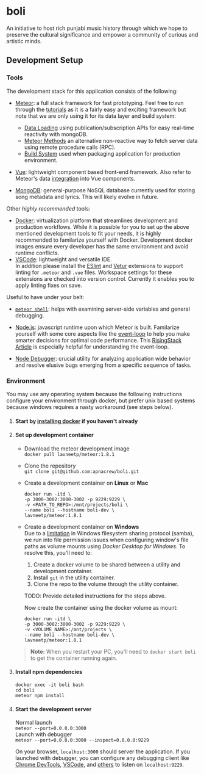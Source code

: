 # boli

An initiative to host rich punjabi music history through which we hope to preserve the cultural significance and empower a community of curious and artistic minds.

## Development Setup

### Tools

The development stack for this application consists of the following:

* [Meteor](https://www.meteor.com/): a full stack framework for fast prototyping. Feel free to run through the [tutorials](https://www.meteor.com/tutorials) as it is a fairly easy and exciting framework but note that we are only using it for its data layer and build system:
  * [Data Loading](https://guide.meteor.com/data-loading.html) using publication/subscription APIs for easy real-time reactivity with mongoDB.
  * [Meteor Methods](https://guide.meteor.com/methods.html) an alternative non-reactive way to fetch server data using remote procedure calls (RPC).
  * [Build System](https://guide.meteor.com/build-tool.html) used when packaging application for production environment.

* [Vue](https://vuejs.org/): lightweight component based front-end framework. Also refer to Meteor's data [integration](https://guide.meteor.com/vue.html#vue-and-meteor-realtime-data-layer) into Vue components.
* [MongoDB](https://www.mongodb.com/): general-purpose NoSQL database currently used for storing song metadata and lyrics. This will likely evolve in future.

Other *highly recommended* tools:

* [Docker](https://www.docker.com/): virtualization platform that streamlines development and production workflows. While it is possible for you to set up the above mentioned development tools to fit your needs, it is highly recommended to familarize yourself with Docker. Development docker images ensure every developer has the same environment and avoid runtime conflicts.
* [VSCode](https://code.visualstudio.com/): lightweight and versatile IDE.  
  In addition please install the [ESlint](https://marketplace.visualstudio.com/items?itemName=dbaeumer.vscode-eslint) and [Vetur](https://marketplace.visualstudio.com/items?itemName=octref.vetur) extensions to support linting for `.meteor` and `.vue` files. Workspace settings for these extensions are checked into version control. Currently it enables you to apply linting fixes on save.

Useful to have under your belt:

* [`meteor shell`](https://docs.meteor.com/commandline.html#meteorshell): helps with examining server-side variables and general debugging.

* [Node.js](https://nodejs.org/en/): javascript runtime upon which Meteor is built. Familarize yourself with some core aspects like the [event-loop](https://nodejs.org/en/docs/guides/event-loop-timers-and-nexttick/) to help you make smarter decisions for optimal code performance. This [RisingStack Article](https://blog.risingstack.com/node-js-at-scale-understanding-node-js-event-loop/) is especially helpful for understanding the event-loop.
* [Node Debugger](https://nodejs.org/docs/latest-v11.x/api/debugger.html): crucial utility for analyzing application wide behavior and resolve elusive bugs emerging from a specific sequence of tasks.

### Environment

You may use any operating system because the following instructions configure your environment through docker, but prefer unix based systems because windows requires a nasty workaround (see steps below).

1. #### Start by [installing docker](https://docs.docker.com/install/) if you haven't already

2. #### Set up development container

   * Download the meteor development image  
    `docker pull lavneetp/meteor:1.8.1`

   * Clone the repository  
    `git clone git@github.com:apnacrew/boli.git`

   * Create a development container on **Linux** or **Mac**

      ```console
      docker run -itd \
      -p 3000-3002:3000-3002 -p 9229:9229 \
      -v <PATH_TO_REPO>:/mnt/projects/boli \
      --name boli --hostname boli-dev \
      lavneetp/meteor:1.8.1
      ```

   * Create a development container on **Windows**  
      Due to a [limitation](https://github.com/docker/for-win/issues/497) in Windows filesystem sharing protocol (samba), we run into file permission issues when configuring window's file paths as volume mounts using *Docker Desktop for Windows*. To resolve this, you'll need to:
       1. Create a docker volume to be shared between a utility and development container.
       2. Install `git` in the utility container.
       3. Clone the repo to the volume through the utility container.

      TODO: Provide detailed instructions for the steps above.

      Now create the container using the docker volume as mount:

      ```console
      docker run -itd \
      -p 3000-3002:3000-3002 -p 9229:9229 \
      -v <VOLUME_NAME>:/mnt/projects \
      --name boli --hostname boli-dev \
      lavneetp/meteor:1.8.1
      ```

    > **Note:** When you restart your PC, you'll need to `docker start boli` to get the container running again.

3. #### Install npm dependencies

    ```console
    docker exec -it boli bash
    cd boli
    meteor npm install
    ```

4. #### Start the development server

    Normal launch  
    `meteor --port=0.0.0.0:3000`  
    Launch with debugger  
    `meteor --port=0.0.0.0:3000 --inspect=0.0.0.0:9229`

    On your browser, `localhost:3000` should server the application. If you launched with debugger, you can configure any debugging client like [Chrome DevTools](https://medium.com/@paul_irish/debugging-node-js-nightlies-with-chrome-devtools-7c4a1b95ae27), [VSCode](https://code.visualstudio.com/docs/nodejs/nodejs-debugging), and [others](https://nodejs.org/de/docs/guides/debugging-getting-started/#inspector-clients) to listen on `localhost:9229`.
